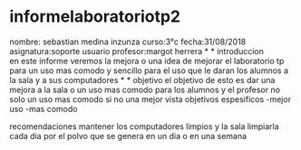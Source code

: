 # informelaboratoriotp2
nombre: sebastian medina inzunza 
curso:3°c
fecha:31/08/2018
asignatura:soporte usuario
profesor:margot herrera 
*
*
  introduccion   
en este informe veremos la mejora o una idea de mejorar el laboratorio tp para un uso mas comodo y  sencillo  para el uso que le daran los alumnos a la sala y a sus computadores 
*
*
objetivo
el objetivo de esto es dar una mejora a la sala o un uso mas comodo para los alumnos y el profesor no solo un uso mas comodo si no una mejor vista 
objetivos espesificos 
   -mejor uso
   -mas comodo




recomendaciones 
mantener los computadores limpios y la sala limpiarla  cada dia por el polvo que se genera en un dia o en una semana 

